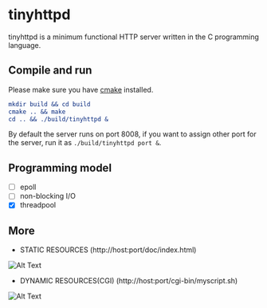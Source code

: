 # tinyhttpd


tinyhttpd is a minimum functional HTTP server written in the C programming language.

## Compile and run

Please make sure you have [cmake](https://cmake.org) installed.

```cmake
mkdir build && cd build
cmake .. && make
cd .. && ./build/tinyhttpd &
```

By default the server runs on port 8008, if you want to assign other port for the server, run it as `./build/tinyhttpd port &`.


## Programming model

- [ ] epoll
- [ ] non-blocking I/O
- [x] threadpool

## More

* STATIC RESOURCES (http://host:port/doc/index.html)


![Alt Text](https://github.com/tinylcy/tinyhttpd/raw/master/doc/static.png)


* DYNAMIC RESOURCES(CGI) (http://host:port/cgi-bin/myscript.sh)

![Alt Text](https://github.com/tinylcy/tinyhttpd/raw/master/doc/dynamic.png)
